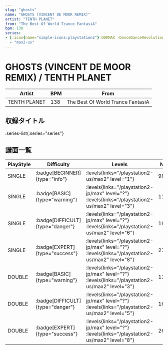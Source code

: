 ```yaml
---
slug: "ghosts"
name: "GHOSTS (VINCENT DE MOOR REMIX)"
artist: "TENTH PLANET"
from: "The Best Of World Trance FantasiA"
bpm: 138
series:
- [:icon{name="simple-icons:playstation2"} DDRMAX -DanceDanceRevolution 6thMIX- :icon{name="flag:jp-4x3"}](/playstation2-jp/max)
  - "max2-us"
---
```


# GHOSTS (VINCENT DE MOOR REMIX) / TENTH PLANET

|Artist|BPM|From|
|------|---|----|
|TENTH PLANET|138|The Best Of World Trance FantasiA|

## 収録タイトル

:series-list{:series="series"}

## 譜面一覧

|PlayStyle|Difficulty|Levels|Notes|Movie|
|---------|----------|------|-----|-----|
|SINGLE| :badge[BEGINNER]{type="info"}| :levels{links="/playstation2-us/max2" level="1"}|98/0||
|SINGLE| :badge[BASIC]{type="warning"}| :levels{links="/playstation2-jp/max" level="?"} :levels{links="/playstation2-us/max2" level="3"}|119/12||
|SINGLE| :badge[DIFFICULT]{type="danger"}| :levels{links="/playstation2-jp/max" level="?"} :levels{links="/playstation2-us/max2" level="6"}|198/5||
|SINGLE| :badge[EXPERT]{type="success"}| :levels{links="/playstation2-jp/max" level="?"} :levels{links="/playstation2-us/max2" level="8"}|279/29||
|DOUBLE| :badge[BASIC]{type="warning"}| :levels{links="/playstation2-jp/max" level="?"} :levels{links="/playstation2-us/max2" level="3"}|131/4||
|DOUBLE| :badge[DIFFICULT]{type="danger"}| :levels{links="/playstation2-jp/max" level="?"} :levels{links="/playstation2-us/max2" level="5"}|163/9||
|DOUBLE| :badge[EXPERT]{type="success"}| :levels{links="/playstation2-jp/max" level="?"} :levels{links="/playstation2-us/max2" level="8"}|263/19||
